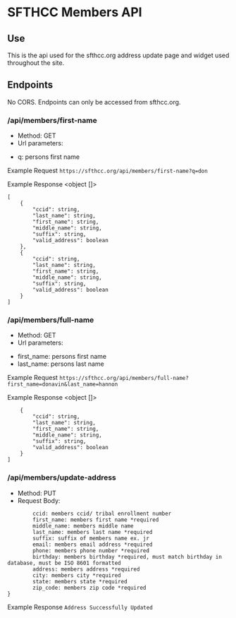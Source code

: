 # SFTHCC Members API

## Use
This is the api used for the sfthcc.org address update page and widget used throughout the site.

## Endpoints
No CORS. Endpoints can only be accessed from sfthcc.org.

### /api/members/first-name
* Method: GET
* Url parameters: 
- q: persons first name

Example Request
`https://sfthcc.org/api/members/first-name?q=don`

Example Response <object []>
```
[
    {
        "ccid": string,
        "last_name": string,
        "first_name": string,
        "middle_name": string,
        "suffix": string,
        "valid_address": boolean
    },
    {
        "ccid": string,
        "last_name": string,
        "first_name": string,
        "middle_name": string,
        "suffix": string,
        "valid_address": boolean
    }
]
```

### /api/members/full-name
* Method: GET
* Url parameters: 
- first_name: persons first name
- last_name: persons last name

Example Request
`https://sfthcc.org/api/members/full-name?first_name=donavin&last_name=hannon`

Example Response <object []>
```[
    {
        "ccid": string,
        "last_name": string,
        "first_name": string,
        "middle_name": string,
        "suffix": string,
        "valid_address": boolean
    }
]
```

### /api/members/update-address
* Method: PUT
* Request Body: 
```{
        ccid: members ccid/ tribal enrollment number
        first_name: members first name *required
        middle_name: members middle name
        last_name: members last name *required
        suffix: suffix of members name ex. jr
        email: members email address *required
        phone: members phone number *required
        birthday: members birthday *required, must match birthday in database, must be ISO 8601 formatted
        address: members address *required
        city: members city *required
        state: members state *required
        zip_code: members zip code *required
}
```

Example Response
`Address Successfully Updated`

